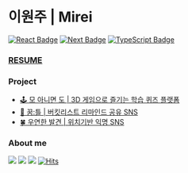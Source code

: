 
<div>

# 이원주 | Mirei
[![React Badge](https://img.shields.io/badge/React-61DAFB?style=flat-square&logo=React&logoColor=white)](https://reactjs.org/) [![Next Badge](https://img.shields.io/badge/Next.js-000000?style=flat-square&logo=Next.js&logoColor=white)](https://nextjs.org/) [![TypeScript Badge](https://img.shields.io/badge/Typescript-235A97?style=flat-square&logo=Typescript&logoColor=white)](https://www.typescriptlang.org/)

### [RESUME](https://3o14-dev-resume.vercel.app/)

### Project

* [🕹️ 모 아니면 도 | 3D 게임으로 즐기는 학습 퀴즈 플랫폼](https://github.com/5wonju/frontend)
* [🌙 꿈:틀 | 버킷리스트 리마인드 공유 SNS](https://github.com/ggumms/ggumtle)
* [🍀 우연한 발견 | 위치기반 익명 SNS](https://github.com/wooyeonhan-inyeons)

### About me
<a href="https://blog.naver.com/thinks-3o14"><img src="https://img.shields.io/badge/DiaryBlog-3DDC84?style=badge&logo=Naver&logoColor=white"/></a>
<a href="https://www.instagram.com/want_u.u/"><img src="https://img.shields.io/badge/Instagram-F60070?style=badge&logo=Instagram&logoColor=pink"/></a>
<a href="https://www.youtube.com/@user-sb9ss1dx5g/videos"><img src="https://img.shields.io/badge/VLOG-c4302b?style=badge&logo=Youtube&logoColor=white"/></a>
[![Hits](https://hits.seeyoufarm.com/api/count/incr/badge.svg?url=https%3A%2F%2Fgithub.com%2F3o14&count_bg=%23000000&title_bg=%23000000&icon=github.svg&icon_color=%23E7E7E7&title=Hits&edge_flat=false)](https://hits.seeyoufarm.com)


<br/>
